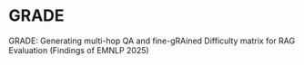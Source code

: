 # GRADE
GRADE: Generating multi-hop QA and fine-gRAined Difficulty matrix for RAG Evaluation (Findings of EMNLP 2025)

